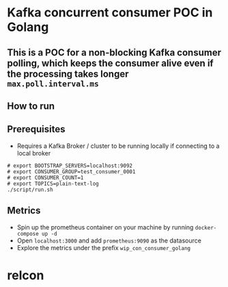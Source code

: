 # Kafka concurrent consumer POC in Golang

## This is a POC for a non-blocking Kafka consumer polling, which keeps the consumer alive even if the processing takes longer `max.poll.interval.ms`

## How to run 

## Prerequisites
- Requires a Kafka Broker / cluster to be running locally if connecting to a local broker

```shell
# export BOOTSTRAP_SERVERS=localhost:9092
# export CONSUMER_GROUP=test_consumer_0001
# export CONSUMER_COUNT=1
# export TOPICS=plain-text-log
./script/run.sh
```

## Metrics
- Spin up the prometheus container on your machine by running `docker-compose up -d`
- Open `localhost:3000` and add `prometheus:9090` as the datasource
- Explore the metrics under the prefix `wip_con_consumer_golang`

# relcon
